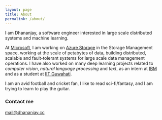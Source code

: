 ```yaml
---
layout: page
title: About
permalink: /about/
---
```


I am Dhananjay, a software engineer interested in large scale distributed systems and machine learning.

At [Microsoft](https://www.microsoft.com/), I am working on [Azure Storage](https://azure.microsoft.com/services/storage/) in the Storage Management space, working at the scale of petabytes of data, building distributed, scalable and fault-tolerant systems for large scale data management operations. I have also worked on many deep learning projects related to *computer vision*, *natural language processing* and *text*, as an intern at [IBM](https://www.ibm.com/) and as a student at [IIT Guwahati](https://www.iitg.ac.in/).

I am an avid football and cricket fan, I like to read sci-fi/fantasy, and I am trying to learn to play the guitar.

### Contact me

[mail@dhananjay.cc](mailto:mail@dhananjay.cc)

